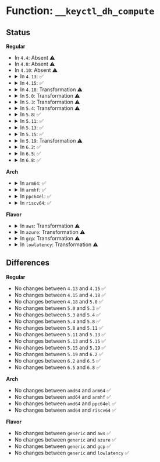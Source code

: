 # Function: <code>__keyctl_dh_compute</code>

## Status
<b>Regular</b>
<ul>
<li>
In <code>4.4</code>: Absent ⚠️
</li>
<li>
In <code>4.8</code>: Absent ⚠️
</li>
<li>
In <code>4.10</code>: Absent ⚠️
</li>
<li>
<details>
<summary>In <code>4.13</code>: ✅</summary>

```c
long int __keyctl_dh_compute(struct keyctl_dh_params *params, char *buffer, size_t buflen, struct keyctl_kdf_params *kdfcopy);
```

**Collision:** Unique Global

**Inline:** No

**Transformation:** False

**Instances:**

```
In security/keys/dh.c (ffffffff81395ca0)
Location: security/keys/dh.c:239
Inline: False
Direct callers:
  - security/keys/compat_dh.c:compat_keyctl_dh_compute
  - security/keys/dh.c:keyctl_dh_compute
```
**Symbols:**

```
ffffffff81395ca0-ffffffff813965a2: __keyctl_dh_compute (STB_GLOBAL)
```
</details>
</li>
<li>
<details>
<summary>In <code>4.15</code>: ✅</summary>

```c
long int __keyctl_dh_compute(struct keyctl_dh_params *params, char *buffer, size_t buflen, struct keyctl_kdf_params *kdfcopy);
```

**Collision:** Unique Global

**Inline:** No

**Transformation:** False

**Instances:**

```
In security/keys/dh.c (ffffffff813bb420)
Location: security/keys/dh.c:239
Inline: False
Direct callers:
  - security/keys/compat_dh.c:compat_keyctl_dh_compute
  - security/keys/dh.c:keyctl_dh_compute
```
**Symbols:**

```
ffffffff813bb420-ffffffff813bbd33: __keyctl_dh_compute (STB_GLOBAL)
```
</details>
</li>
<li>
<details>
<summary>In <code>4.18</code>: Transformation ⚠️</summary>

```c
long int __keyctl_dh_compute(struct keyctl_dh_params *params, char *buffer, size_t buflen, struct keyctl_kdf_params *kdfcopy);
```

**Collision:** Unique Global

**Inline:** No

**Transformation:** True

**Instances:**

```
In security/keys/dh.c (0)
Location: security/keys/dh.c:232
Inline: False
Direct callers:
  - security/keys/compat_dh.c:compat_keyctl_dh_compute
  - security/keys/dh.c:keyctl_dh_compute
```
**Symbols:**

```
ffffffff813ecb1f-ffffffff813ecb47: __keyctl_dh_compute.cold.3 (STB_LOCAL)
ffffffff813ec250-ffffffff813eca96: __keyctl_dh_compute (STB_GLOBAL)
```
</details>
</li>
<li>
<details>
<summary>In <code>5.0</code>: Transformation ⚠️</summary>

```c
long int __keyctl_dh_compute(struct keyctl_dh_params *params, char *buffer, size_t buflen, struct keyctl_kdf_params *kdfcopy);
```

**Collision:** Unique Global

**Inline:** No

**Transformation:** True

**Instances:**

```
In security/keys/dh.c (0)
Location: security/keys/dh.c:232
Inline: False
Direct callers:
  - security/keys/compat_dh.c:compat_keyctl_dh_compute
  - security/keys/dh.c:keyctl_dh_compute
```
**Symbols:**

```
ffffffff814076ff-ffffffff81407735: __keyctl_dh_compute.cold.4 (STB_LOCAL)
ffffffff81406e50-ffffffff8140767b: __keyctl_dh_compute (STB_GLOBAL)
```
</details>
</li>
<li>
<details>
<summary>In <code>5.3</code>: Transformation ⚠️</summary>

```c
long int __keyctl_dh_compute(struct keyctl_dh_params *params, char *buffer, size_t buflen, struct keyctl_kdf_params *kdfcopy);
```

**Collision:** Unique Global

**Inline:** No

**Transformation:** True

**Instances:**

```
In security/keys/dh.c (0)
Location: security/keys/dh.c:227
Inline: False
Direct callers:
  - security/keys/compat_dh.c:compat_keyctl_dh_compute
  - security/keys/compat_dh.c:compat_keyctl_dh_compute
  - security/keys/dh.c:keyctl_dh_compute
  - security/keys/dh.c:keyctl_dh_compute
```
**Symbols:**

```
ffffffff814348ca-ffffffff81434900: __keyctl_dh_compute.cold (STB_LOCAL)
ffffffff81433ff0-ffffffff81434836: __keyctl_dh_compute (STB_GLOBAL)
```
</details>
</li>
<li>
<details>
<summary>In <code>5.4</code>: Transformation ⚠️</summary>

```c
long int __keyctl_dh_compute(struct keyctl_dh_params *params, char *buffer, size_t buflen, struct keyctl_kdf_params *kdfcopy);
```

**Collision:** Unique Global

**Inline:** No

**Transformation:** True

**Instances:**

```
In security/keys/dh.c (0)
Location: security/keys/dh.c:227
Inline: False
Direct callers:
  - security/keys/compat_dh.c:compat_keyctl_dh_compute
  - security/keys/compat_dh.c:compat_keyctl_dh_compute
  - security/keys/dh.c:keyctl_dh_compute
  - security/keys/dh.c:keyctl_dh_compute
```
**Symbols:**

```
ffffffff8144e64a-ffffffff8144e680: __keyctl_dh_compute.cold (STB_LOCAL)
ffffffff8144dd40-ffffffff8144e5be: __keyctl_dh_compute (STB_GLOBAL)
```
</details>
</li>
<li>
<details>
<summary>In <code>5.8</code>: ✅</summary>

```c
long int __keyctl_dh_compute(struct keyctl_dh_params *params, char *buffer, size_t buflen, struct keyctl_kdf_params *kdfcopy);
```

**Collision:** Unique Global

**Inline:** No

**Transformation:** False

**Instances:**

```
In security/keys/dh.c (ffffffff814a0070)
Location: security/keys/dh.c:227
Inline: False
Direct callers:
  - security/keys/compat_dh.c:compat_keyctl_dh_compute
  - security/keys/compat_dh.c:compat_keyctl_dh_compute
  - security/keys/dh.c:keyctl_dh_compute
  - security/keys/dh.c:keyctl_dh_compute
```
**Symbols:**

```
ffffffff814a0070-ffffffff814a05e7: __keyctl_dh_compute (STB_GLOBAL)
```
</details>
</li>
<li>
<details>
<summary>In <code>5.11</code>: ✅</summary>

```c
long int __keyctl_dh_compute(struct keyctl_dh_params *params, char *buffer, size_t buflen, struct keyctl_kdf_params *kdfcopy);
```

**Collision:** Unique Global

**Inline:** No

**Transformation:** False

**Instances:**

```
In security/keys/dh.c (ffffffff814bda80)
Location: security/keys/dh.c:227
Inline: False
Direct callers:
  - security/keys/compat_dh.c:compat_keyctl_dh_compute
  - security/keys/compat_dh.c:compat_keyctl_dh_compute
  - security/keys/dh.c:keyctl_dh_compute
  - security/keys/dh.c:keyctl_dh_compute
```
**Symbols:**

```
ffffffff814bda80-ffffffff814bdff7: __keyctl_dh_compute (STB_GLOBAL)
```
</details>
</li>
<li>
<details>
<summary>In <code>5.13</code>: ✅</summary>

```c
long int __keyctl_dh_compute(struct keyctl_dh_params *params, char *buffer, size_t buflen, struct keyctl_kdf_params *kdfcopy);
```

**Collision:** Unique Global

**Inline:** No

**Transformation:** False

**Instances:**

```
In security/keys/dh.c (ffffffff814c38f0)
Location: security/keys/dh.c:227
Inline: False
Direct callers:
  - security/keys/compat_dh.c:compat_keyctl_dh_compute
  - security/keys/compat_dh.c:compat_keyctl_dh_compute
  - security/keys/dh.c:keyctl_dh_compute
  - security/keys/dh.c:keyctl_dh_compute
```
**Symbols:**

```
ffffffff814c38f0-ffffffff814c3e61: __keyctl_dh_compute (STB_GLOBAL)
```
</details>
</li>
<li>
<details>
<summary>In <code>5.15</code>: ✅</summary>

```c
long int __keyctl_dh_compute(struct keyctl_dh_params *params, char *buffer, size_t buflen, struct keyctl_kdf_params *kdfcopy);
```

**Collision:** Unique Global

**Inline:** No

**Transformation:** False

**Instances:**

```
In security/keys/dh.c (ffffffff8151c2c0)
Location: security/keys/dh.c:227
Inline: False
Direct callers:
  - security/keys/compat_dh.c:compat_keyctl_dh_compute
  - security/keys/compat_dh.c:compat_keyctl_dh_compute
  - security/keys/dh.c:keyctl_dh_compute
  - security/keys/dh.c:keyctl_dh_compute
```
**Symbols:**

```
ffffffff8151c2c0-ffffffff8151c831: __keyctl_dh_compute (STB_GLOBAL)
```
</details>
</li>
<li>
<details>
<summary>In <code>5.19</code>: Transformation ⚠️</summary>

```c
long int __keyctl_dh_compute(struct keyctl_dh_params *params, char *buffer, size_t buflen, struct keyctl_kdf_params *kdfcopy);
```

**Collision:** Unique Global

**Inline:** No

**Transformation:** True

**Instances:**

```
In security/keys/dh.c (0)
Location: security/keys/dh.c:138
Inline: False
Direct callers:
  - security/keys/compat_dh.c:compat_keyctl_dh_compute
  - security/keys/dh.c:keyctl_dh_compute
```
**Symbols:**

```
ffffffff81e86082-ffffffff81e860b8: __keyctl_dh_compute.cold (STB_LOCAL)
ffffffff815af2e0-ffffffff815af9c9: __keyctl_dh_compute (STB_GLOBAL)
```
</details>
</li>
<li>
<details>
<summary>In <code>6.2</code>: ✅</summary>

```c
long int __keyctl_dh_compute(struct keyctl_dh_params *params, char *buffer, size_t buflen, struct keyctl_kdf_params *kdfcopy);
```

**Collision:** Unique Global

**Inline:** No

**Transformation:** False

**Instances:**

```
In security/keys/dh.c (ffffffff81659af0)
Location: security/keys/dh.c:138
Inline: False
Direct callers:
  - security/keys/compat_dh.c:compat_keyctl_dh_compute
  - security/keys/dh.c:keyctl_dh_compute
```
**Symbols:**

```
ffffffff81659af0-ffffffff8165a1c1: __keyctl_dh_compute (STB_GLOBAL)
```
</details>
</li>
<li>
<details>
<summary>In <code>6.5</code>: ✅</summary>

```c
long int __keyctl_dh_compute(struct keyctl_dh_params *params, char *buffer, size_t buflen, struct keyctl_kdf_params *kdfcopy);
```

**Collision:** Unique Global

**Inline:** No

**Transformation:** False

**Instances:**

```
In security/keys/dh.c (ffffffff81692350)
Location: security/keys/dh.c:122
Inline: False
Direct callers:
  - security/keys/compat_dh.c:compat_keyctl_dh_compute
  - security/keys/dh.c:keyctl_dh_compute
```
**Symbols:**

```
ffffffff81692350-ffffffff81692a94: __keyctl_dh_compute (STB_GLOBAL)
```
</details>
</li>
<li>
<details>
<summary>In <code>6.8</code>: ✅</summary>

```c
long int __keyctl_dh_compute(struct keyctl_dh_params *params, char *buffer, size_t buflen, struct keyctl_kdf_params *kdfcopy);
```

**Collision:** Unique Global

**Inline:** No

**Transformation:** False

**Instances:**

```
In security/keys/dh.c (ffffffff816ce920)
Location: security/keys/dh.c:122
Inline: False
Direct callers:
  - security/keys/compat_dh.c:compat_keyctl_dh_compute
  - security/keys/dh.c:keyctl_dh_compute
```
**Symbols:**

```
ffffffff816ce920-ffffffff816cf064: __keyctl_dh_compute (STB_GLOBAL)
```
</details>
</li>
</ul>
<b>Arch</b>
<ul>
<li>
<details>
<summary>In <code>arm64</code>: ✅</summary>

```c
long int __keyctl_dh_compute(struct keyctl_dh_params *params, char *buffer, size_t buflen, struct keyctl_kdf_params *kdfcopy);
```

**Collision:** Unique Global

**Inline:** No

**Transformation:** False

**Instances:**

```
In security/keys/dh.c (ffff8000105385e0)
Location: security/keys/dh.c:227
Inline: False
Direct callers:
  - security/keys/compat_dh.c:compat_keyctl_dh_compute
  - security/keys/compat_dh.c:compat_keyctl_dh_compute
  - security/keys/dh.c:keyctl_dh_compute
  - security/keys/dh.c:keyctl_dh_compute
```
**Symbols:**

```
ffff8000105385e0-ffff800010538af4: __keyctl_dh_compute (STB_GLOBAL)
```
</details>
</li>
<li>
<details>
<summary>In <code>armhf</code>: ✅</summary>

```c
long int __keyctl_dh_compute(struct keyctl_dh_params *params, char *buffer, size_t buflen, struct keyctl_kdf_params *kdfcopy);
```

**Collision:** Unique Global

**Inline:** No

**Transformation:** False

**Instances:**

```
In security/keys/dh.c (c06eef60)
Location: security/keys/dh.c:227
Inline: False
Direct callers:
  - security/keys/dh.c:keyctl_dh_compute
```
**Symbols:**

```
c06eef60-c06ef5b4: __keyctl_dh_compute (STB_GLOBAL)
```
</details>
</li>
<li>
<details>
<summary>In <code>ppc64el</code>: ✅</summary>

```c
long int __keyctl_dh_compute(struct keyctl_dh_params *params, char *buffer, size_t buflen, struct keyctl_kdf_params *kdfcopy);
```

**Collision:** Unique Global

**Inline:** No

**Transformation:** False

**Instances:**

```
In security/keys/dh.c (c0000000006870b0)
Location: security/keys/dh.c:227
Inline: False
Direct callers:
  - security/keys/compat_dh.c:compat_keyctl_dh_compute
  - security/keys/compat_dh.c:compat_keyctl_dh_compute
  - security/keys/dh.c:keyctl_dh_compute
  - security/keys/dh.c:keyctl_dh_compute
```
**Symbols:**

```
c0000000006870b0-c000000000687a10: __keyctl_dh_compute (STB_GLOBAL)
```
</details>
</li>
<li>
<details>
<summary>In <code>riscv64</code>: ✅</summary>

```c
long int __keyctl_dh_compute(struct keyctl_dh_params *params, char *buffer, size_t buflen, struct keyctl_kdf_params *kdfcopy);
```

**Collision:** Unique Global

**Inline:** No

**Transformation:** False

**Instances:**

```
In security/keys/dh.c (ffffffe0003972f2)
Location: security/keys/dh.c:227
Inline: False
Direct callers:
  - security/keys/dh.c:keyctl_dh_compute
  - security/keys/dh.c:keyctl_dh_compute
```
**Symbols:**

```
ffffffe0003972f2-ffffffe000397784: __keyctl_dh_compute (STB_GLOBAL)
```
</details>
</li>
</ul>
<b>Flavor</b>
<ul>
<li>
<details>
<summary>In <code>aws</code>: Transformation ⚠️</summary>

```c
long int __keyctl_dh_compute(struct keyctl_dh_params *params, char *buffer, size_t buflen, struct keyctl_kdf_params *kdfcopy);
```

**Collision:** Unique Global

**Inline:** No

**Transformation:** True

**Instances:**

```
In security/keys/dh.c (0)
Location: security/keys/dh.c:227
Inline: False
Direct callers:
  - security/keys/compat_dh.c:compat_keyctl_dh_compute
  - security/keys/compat_dh.c:compat_keyctl_dh_compute
  - security/keys/dh.c:keyctl_dh_compute
  - security/keys/dh.c:keyctl_dh_compute
```
**Symbols:**

```
ffffffff81446c2a-ffffffff81446c60: __keyctl_dh_compute.cold (STB_LOCAL)
ffffffff81446320-ffffffff81446b9e: __keyctl_dh_compute (STB_GLOBAL)
```
</details>
</li>
<li>
<details>
<summary>In <code>azure</code>: Transformation ⚠️</summary>

```c
long int __keyctl_dh_compute(struct keyctl_dh_params *params, char *buffer, size_t buflen, struct keyctl_kdf_params *kdfcopy);
```

**Collision:** Unique Global

**Inline:** No

**Transformation:** True

**Instances:**

```
In security/keys/dh.c (0)
Location: security/keys/dh.c:227
Inline: False
Direct callers:
  - security/keys/compat_dh.c:compat_keyctl_dh_compute
  - security/keys/compat_dh.c:compat_keyctl_dh_compute
  - security/keys/dh.c:keyctl_dh_compute
  - security/keys/dh.c:keyctl_dh_compute
```
**Symbols:**

```
ffffffff8143767a-ffffffff814376b0: __keyctl_dh_compute.cold (STB_LOCAL)
ffffffff81436d70-ffffffff814375ee: __keyctl_dh_compute (STB_GLOBAL)
```
</details>
</li>
<li>
<details>
<summary>In <code>gcp</code>: Transformation ⚠️</summary>

```c
long int __keyctl_dh_compute(struct keyctl_dh_params *params, char *buffer, size_t buflen, struct keyctl_kdf_params *kdfcopy);
```

**Collision:** Unique Global

**Inline:** No

**Transformation:** True

**Instances:**

```
In security/keys/dh.c (0)
Location: security/keys/dh.c:227
Inline: False
Direct callers:
  - security/keys/compat_dh.c:compat_keyctl_dh_compute
  - security/keys/compat_dh.c:compat_keyctl_dh_compute
  - security/keys/dh.c:keyctl_dh_compute
  - security/keys/dh.c:keyctl_dh_compute
```
**Symbols:**

```
ffffffff81442cca-ffffffff81442d00: __keyctl_dh_compute.cold (STB_LOCAL)
ffffffff814423c0-ffffffff81442c3e: __keyctl_dh_compute (STB_GLOBAL)
```
</details>
</li>
<li>
<details>
<summary>In <code>lowlatency</code>: Transformation ⚠️</summary>

```c
long int __keyctl_dh_compute(struct keyctl_dh_params *params, char *buffer, size_t buflen, struct keyctl_kdf_params *kdfcopy);
```

**Collision:** Unique Global

**Inline:** No

**Transformation:** True

**Instances:**

```
In security/keys/dh.c (0)
Location: security/keys/dh.c:227
Inline: False
Direct callers:
  - security/keys/compat_dh.c:compat_keyctl_dh_compute
  - security/keys/compat_dh.c:compat_keyctl_dh_compute
  - security/keys/dh.c:keyctl_dh_compute
  - security/keys/dh.c:keyctl_dh_compute
```
**Symbols:**

```
ffffffff81459ffa-ffffffff8145a030: __keyctl_dh_compute.cold (STB_LOCAL)
ffffffff814596f0-ffffffff81459f6e: __keyctl_dh_compute (STB_GLOBAL)
```
</details>
</li>
</ul>

## Differences
<b>Regular</b>
<ul>
<li>
No changes between <code>4.13</code> and <code>4.15</code> ✅
</li>
<li>
No changes between <code>4.15</code> and <code>4.18</code> ✅
</li>
<li>
No changes between <code>4.18</code> and <code>5.0</code> ✅
</li>
<li>
No changes between <code>5.0</code> and <code>5.3</code> ✅
</li>
<li>
No changes between <code>5.3</code> and <code>5.4</code> ✅
</li>
<li>
No changes between <code>5.4</code> and <code>5.8</code> ✅
</li>
<li>
No changes between <code>5.8</code> and <code>5.11</code> ✅
</li>
<li>
No changes between <code>5.11</code> and <code>5.13</code> ✅
</li>
<li>
No changes between <code>5.13</code> and <code>5.15</code> ✅
</li>
<li>
No changes between <code>5.15</code> and <code>5.19</code> ✅
</li>
<li>
No changes between <code>5.19</code> and <code>6.2</code> ✅
</li>
<li>
No changes between <code>6.2</code> and <code>6.5</code> ✅
</li>
<li>
No changes between <code>6.5</code> and <code>6.8</code> ✅
</li>
</ul>
<b>Arch</b>
<ul>
<li>
No changes between <code>amd64</code> and <code>arm64</code> ✅
</li>
<li>
No changes between <code>amd64</code> and <code>armhf</code> ✅
</li>
<li>
No changes between <code>amd64</code> and <code>ppc64el</code> ✅
</li>
<li>
No changes between <code>amd64</code> and <code>riscv64</code> ✅
</li>
</ul>
<b>Flavor</b>
<ul>
<li>
No changes between <code>generic</code> and <code>aws</code> ✅
</li>
<li>
No changes between <code>generic</code> and <code>azure</code> ✅
</li>
<li>
No changes between <code>generic</code> and <code>gcp</code> ✅
</li>
<li>
No changes between <code>generic</code> and <code>lowlatency</code> ✅
</li>
</ul>
